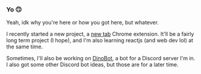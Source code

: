 ### Yo 🙃

Yeah, idk why you're here or how you got here, but whatever.

I recently started a new project, a [new tab](https://github.com/jimpaly/new-tab) Chrome extension. It'll be a fairly long term project (I hope), and I'm also learning reactjs (and web dev lol) at the same time. 

Sometimes, I'll also be working on [DinoBot](https://github.com/jimpaly/DinoBot), a bot for a Discord server I'm in. I also got some other Discord bot ideas, but those are for a later time.

<!--

lol just gonna leave these in case I forget about what I could add in the future

**jimpaly/jimpaly** is a ✨ _special_ ✨ repository because its `README.md` (this file) appears on your GitHub profile.

Here are some ideas to get you started:

- 🔭 I’m currently working on ...
- 🌱 I’m currently learning ...
- 👯 I’m looking to collaborate on ...
- 🤔 I’m looking for help with ...
- 💬 Ask me about ...
- 📫 How to reach me: ...
- 😄 Pronouns: ...
- ⚡ Fun fact: ...
-->
